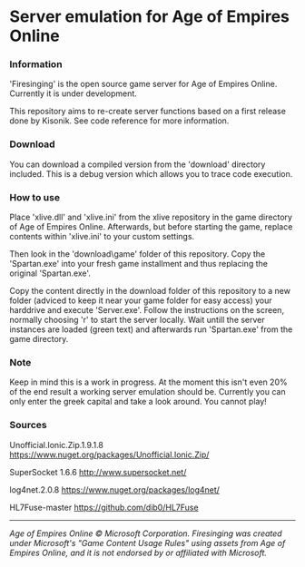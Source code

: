 # Server emulation for Age of Empires Online

### Information

'Firesinging' is the open source game server for Age of Empires Online. Currently it is under development. 

This repository aims to re-create server functions based on a first release done by Kisonik. See code reference for more information. 

### Download

You can download a compiled version from the 'download' directory included. This is a debug version which allows you to trace code execution. 

### How to use

Place 'xlive.dll' and 'xlive.ini' from the xlive repository in the game directory of Age of Empires Online. Afterwards, but before starting the game, replace contents within 'xlive.ini' to your custom settings. 

Then look in the 'download\game' folder of this repository. Copy the 'Spartan.exe' into your fresh game installment and thus replacing the original 'Spartan.exe'.

Copy the content directly in the download folder of this repository to a new folder (adviced to keep it near your game folder for easy access) your harddrive and execute 'Server.exe'. Follow the instructions on the screen, normally choosing 'r' to start the server locally. Wait untill the server instances are loaded (green text) and afterwards run 'Spartan.exe' from the game directory. 

### Note
Keep in mind this is a work in progress. At the moment this isn't even 20% of the end result a working server emulation should be. Currently you can only enter the greek capital and take a look around. You cannot play! 


### Sources
Unofficial.Ionic.Zip.1.9.1.8
https://www.nuget.org/packages/Unofficial.Ionic.Zip/

SuperSocket 1.6.6
http://www.supersocket.net/

log4net.2.0.8
https://www.nuget.org/packages/log4net/

HL7Fuse-master
https://github.com/dib0/HL7Fuse

___

*Age of Empires Online © Microsoft Corporation. Firesinging was created under Microsoft's "Game Content Usage Rules" using assets from Age of Empires Online, and it is not endorsed by or affiliated with Microsoft.* 




